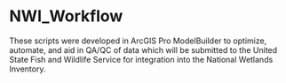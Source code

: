 # NWI_Workflow
These scripts were developed in ArcGIS Pro ModelBuilder to optimize, automate, and aid in QA/QC of data which will be submitted to the United State Fish and Wildlife Service for integration into the National Wetlands Inventory. 
